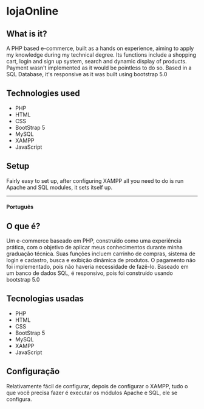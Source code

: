 # lojaOnline

## What is it?
A PHP based e-commerce, built as a hands on experience, aiming to apply my knowledge during my technical degree. Its functions include a shopping cart, login and sign up system, search and dynamic display of products. Payment wasn't implemented as it would be pointless to do so.
Based in a SQL Database, it's responsive as it was built using bootstrap 5.0

## Technologies used
- PHP
- HTML
- CSS
- BootStrap 5
- MySQL
- XAMPP
- JavaScript
  
## Setup
Fairly easy to set up, after configuring XAMPP all you need to do is run Apache and SQL modules, it sets itself up.

---

#### Português

## O que é?
Um e-commerce baseado em PHP, construído como uma experiência prática, com o objetivo de aplicar meus conhecimentos durante minha graduação técnica. Suas funções incluem carrinho de compras, sistema de login e cadastro, busca e exibição dinâmica de produtos. O pagamento não foi implementado, pois não haveria necessidade de fazê-lo.
Baseado em um banco de dados SQL, é responsivo, pois foi construído usando bootstrap 5.0

## Tecnologias usadas
- PHP
- HTML
- CSS
- BootStrap 5
- MySQL
- XAMPP
- JavaScript
  
## Configuração
Relativamente fácil de configurar, depois de configurar o XAMPP, tudo o que você precisa fazer é executar os módulos Apache e SQL, ele se configura.